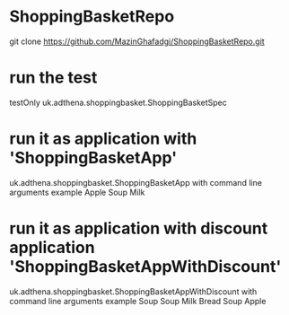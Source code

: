 # ShoppingBasketRepo

git clone https://github.com/MazinGhafadgi/ShoppingBasketRepo.git

# run the test
   testOnly uk.adthena.shoppingbasket.ShoppingBasketSpec


# run it as application with 'ShoppingBasketApp'
uk.adthena.shoppingbasket.ShoppingBasketApp
with command line arguments
example Apple Soup Milk


# run it as application with discount application 'ShoppingBasketAppWithDiscount'
uk.adthena.shoppingbasket.ShoppingBasketAppWithDiscount
with command line arguments
example Soup Soup Milk Bread Soup Apple